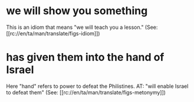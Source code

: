 # we will show you something

This is an idiom that means "we will teach you a lesson." (See: [[rc://en/ta/man/translate/figs-idiom]])

# has given them into the hand of Israel

Here "hand" refers to power to defeat the Philistines. AT: "will enable Israel to defeat them" (See: [[rc://en/ta/man/translate/figs-metonymy]])

